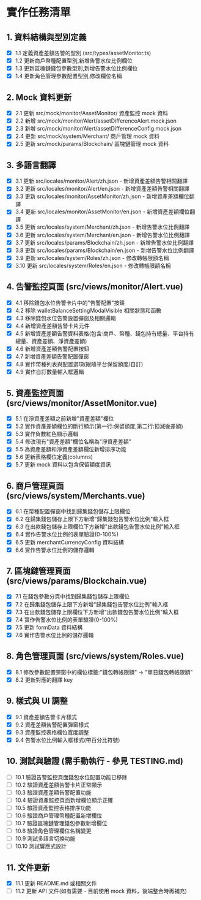 # 實作任務清單

## 1. 資料結構與型別定義
- [x] 1.1 定義資產差額告警的型別 (src/types/assetMonitor.ts)
- [x] 1.2 更新商戶幣種配置型別,新增告警水位比例欄位
- [x] 1.3 更新區塊鏈錢包參數型別,新增告警水位比例欄位
- [x] 1.4 更新角色管理參數配置型別,修改欄位名稱

## 2. Mock 資料更新
- [x] 2.1 更新 src/mock/monitor/AssetMonitor/ 資產監控 mock 資料
- [x] 2.2 新增 src/mock/monitor/Alert/assetDifferenceAlert.mock.json
- [x] 2.3 新增 src/mock/monitor/Alert/assetDifferenceConfig.mock.json
- [x] 2.4 更新 src/mock/system/Merchant/ 商戶管理 mock 資料
- [x] 2.5 更新 src/mock/params/Blockchain/ 區塊鏈管理 mock 資料

## 3. 多語言翻譯
- [x] 3.1 更新 src/locales/monitor/Alert/zh.json - 新增資產差額告警相關翻譯
- [x] 3.2 更新 src/locales/monitor/Alert/en.json - 新增資產差額告警相關翻譯
- [x] 3.3 更新 src/locales/monitor/AssetMonitor/zh.json - 新增資產差額欄位翻譯
- [x] 3.4 更新 src/locales/monitor/AssetMonitor/en.json - 新增資產差額欄位翻譯
- [x] 3.5 更新 src/locales/system/Merchant/zh.json - 新增告警水位比例翻譯
- [x] 3.6 更新 src/locales/system/Merchant/en.json - 新增告警水位比例翻譯
- [x] 3.7 更新 src/locales/params/Blockchain/zh.json - 新增告警水位比例翻譯
- [x] 3.8 更新 src/locales/params/Blockchain/en.json - 新增告警水位比例翻譯
- [x] 3.9 更新 src/locales/system/Roles/zh.json - 修改轉帳限額名稱
- [x] 3.10 更新 src/locales/system/Roles/en.json - 修改轉帳限額名稱

## 4. 告警監控頁面 (src/views/monitor/Alert.vue)
- [x] 4.1 移除錢包水位告警卡片中的"告警配置"按鈕
- [x] 4.2 移除 walletBalanceSettingModalVisible 相關狀態和函數
- [x] 4.3 移除錢包水位告警設置彈窗及相關邏輯
- [x] 4.4 新增資產差額告警卡片元件
- [x] 4.5 新增資產差額告警資料表格(包含:商戶、幣種、錢包持有總量、平台持有總量、資產差額、淨資產差額)
- [x] 4.6 新增資產差額告警配置按鈕
- [x] 4.7 新增資產差額告警配置彈窗
- [x] 4.8 實作幣種列表與配置選項(跟隨平台保留額度/自訂)
- [x] 4.9 實作自訂數量輸入框邏輯

## 5. 資產監控頁面 (src/views/monitor/AssetMonitor.vue)
- [x] 5.1 在淨資產差額之前新增"資產差額"欄位
- [x] 5.2 實作資產差額欄位的斷行顯示(第一行:保留額度,第二行:扣減後差額)
- [x] 5.3 實作負數紅色顯示邏輯
- [x] 5.4 修改現有"資產差額"欄位名稱為"淨資產差額"
- [x] 5.5 為資產差額和淨資產差額欄位新增排序功能
- [x] 5.6 更新表格欄位定義(columns)
- [x] 5.7 更新 mock 資料以包含保留額度資訊

## 6. 商戶管理頁面 (src/views/system/Merchants.vue)
- [x] 6.1 在幣種配置彈窗中找到歸集錢包儲存上限欄位
- [x] 6.2 在歸集錢包儲存上限下方新增"歸集錢包告警水位比例"輸入框
- [x] 6.3 在出款錢包儲存上限欄位下方新增"出款錢包告警水位比例"輸入框
- [x] 6.4 實作告警水位比例的表單驗證(0-100%)
- [x] 6.5 更新 merchantCurrencyConfig 資料結構
- [x] 6.6 實作告警水位比例的儲存邏輯

## 7. 區塊鏈管理頁面 (src/views/params/Blockchain.vue)
- [x] 7.1 在錢包參數分頁中找到歸集錢包儲存上限欄位
- [x] 7.2 在歸集錢包儲存上限下方新增"歸集錢包告警水位比例"輸入框
- [x] 7.3 在出款錢包儲存上限欄位下方新增"出款錢包告警水位比例"輸入框
- [x] 7.4 實作告警水位比例的表單驗證(0-100%)
- [x] 7.5 更新 formData 資料結構
- [x] 7.6 實作告警水位比例的儲存邏輯

## 8. 角色管理頁面 (src/views/system/Roles.vue)
- [x] 8.1 修改參數配置彈窗中的欄位標籤:"錢包轉帳限額" → "單日錢包轉帳限額"
- [x] 8.2 更新對應的翻譯 key

## 9. 樣式與 UI 調整
- [x] 9.1 資產差額告警卡片樣式
- [x] 9.2 資產差額告警配置彈窗樣式
- [x] 9.3 資產監控表格欄位寬度調整
- [x] 9.4 告警水位比例輸入框樣式(帶百分比符號)

## 10. 測試與驗證 (需手動執行 - 參見 TESTING.md)
- [ ] 10.1 驗證告警監控頁面錢包水位配置功能已移除
- [ ] 10.2 驗證資產差額告警卡片正常顯示
- [ ] 10.3 驗證資產差額告警配置功能
- [ ] 10.4 驗證資產監控頁面新增欄位顯示正確
- [ ] 10.5 驗證資產監控表格排序功能
- [ ] 10.6 驗證商戶管理幣種配置新增欄位
- [ ] 10.7 驗證區塊鏈管理錢包參數新增欄位
- [ ] 10.8 驗證角色管理欄位名稱變更
- [ ] 10.9 測試多語言切換功能
- [ ] 10.10 測試響應式設計

## 11. 文件更新
- [x] 11.1 更新 README.md 或相關文件
- [ ] 11.2 更新 API 文件(如有需要 - 目前使用 mock 資料，後端整合時再補充)
